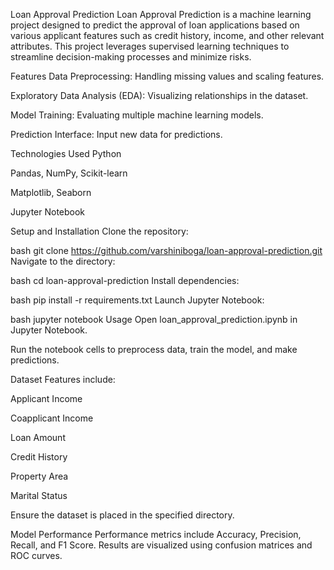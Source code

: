 Loan Approval Prediction
Loan Approval Prediction is a machine learning project designed to predict the approval of loan applications based on various applicant features such as credit history, income, and other relevant attributes. This project leverages supervised learning techniques to streamline decision-making processes and minimize risks.

Features
Data Preprocessing: Handling missing values and scaling features.

Exploratory Data Analysis (EDA): Visualizing relationships in the dataset.

Model Training: Evaluating multiple machine learning models.

Prediction Interface: Input new data for predictions.

Technologies Used
Python

Pandas, NumPy, Scikit-learn

Matplotlib, Seaborn

Jupyter Notebook

Setup and Installation
Clone the repository:

bash
git clone https://github.com/varshiniboga/loan-approval-prediction.git
Navigate to the directory:

bash
cd loan-approval-prediction
Install dependencies:

bash
pip install -r requirements.txt
Launch Jupyter Notebook:

bash
jupyter notebook
Usage
Open loan_approval_prediction.ipynb in Jupyter Notebook.

Run the notebook cells to preprocess data, train the model, and make predictions.

Dataset
Features include:

Applicant Income

Coapplicant Income

Loan Amount

Credit History

Property Area

Marital Status

Ensure the dataset is placed in the specified directory.

Model Performance
Performance metrics include Accuracy, Precision, Recall, and F1 Score. Results are visualized using confusion matrices and ROC curves.
